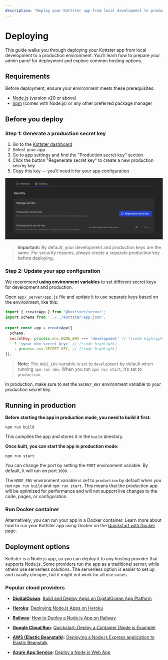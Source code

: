 ```yaml
---
description: "Deploy your Kottster app from local development to production. Learn how to prepare your admin panel and explore hosting options."
---
```


# Deploying

This guide walks you through deploying your Kottster app from local development to a production environment. You'll learn how to prepare your admin panel for deployment and explore common hosting options.

## Requirements

Before deployment, ensure your environment meets these prerequisites:

- [Node.js](https://nodejs.org/en) (version v20 or above)
- [npm](https://www.npmjs.com/get-npm) (comes with Node.js) or any other preferred package manager

## Before you deploy

### Step 1: Generate a production secret key

1. Go to the [Kottster dashboard](https://web.kottster.app/)
2. Select your app
3. Go to app settings and find the "Production secret key" section
4. Click the button "Regenerate secret key" to create a new production secrey key
5. Copy this key — you'll need it for your app configuration

![Updating secret production key for Kottster admin panel](updating-secret-production-key.png)

> **Important:** By default, your development and production keys are the same. For security reasons, always create a separate production key before deploying.

### Step 2: Update your app configuration

We recommend **using environment variables** to set different secret keys for development and production.

Open `app/_server/app.js` file and update it to use separate keys based on the environment, like this:

```javascript [app/_server/app.js]
import { createApp } from '@kottster/server';
import schema from '../../kottster-app.json';

export const app = createApp({
  schema,
  secretKey: process.env.NODE_ENV === 'development' // [!code highlight]
    ? '<your-dev-secret-key>' // [!code highlight]
    : process.env.SECRET_KEY, // [!code highlight]
});
```

> **Note:** The `NODE_ENV` variable is set to `development` by default when running `npm run dev`. When you run `npm run start`, it’s set to `production`.

In production, make sure to set the `SECRET_KEY` environment variable to your production secret key.

## Running in production

**Before starting the app in production mode, you need to build it first:**

```
npm run build
```

This compiles the app and stores it in the `build` directory. 

**Once built, you can start the app in production mode:**

```
npm run start
```

You can change the port by setting the `PORT` environment variable. By default, it will run on port `3000`.

The `NODE_ENV` environment variable is set to `production` by default when you run `npm run build` and `npm run start`. This means that the production app will be optimized for performance and will not support live changes to the code, pages, or configuration.

### Run Docker container

Alternatively, you can run your app in a Docker container. Learn more about how to run your Kottster app using Docker on the [Quickstart with Docker](./quickstart-docker.md) page.

## Deployment options

Kottster is a Node.js app, so you can deploy it to any hosting provider that supports Node.js. Some providers run the app as a traditional server, while others use serverless solutions. The serverless option is easier to set up and usually cheaper, but it might not work for all use cases.

### Popular cloud providers

- **<a href="https://digitalocean.com" rel="nofollow" target="_blank">DigitalOcean</a>**: <a href="https://www.digitalocean.com/community/tutorials/deploy-apps-with-custom-domain#what-is-digitalocean-app-platform" rel="nofollow" target="_blank">Build and Deploy Apps on DigitalOcean App Platform</a>

- **<a href="https://heroku.com" rel="nofollow" target="_blank">Heroku</a>**: <a href="https://devcenter.heroku.com/articles/deploying-nodejs" rel="nofollow" target="_blank">Deploying Node.js Apps on Heroku</a>

- **<a href="https://railway.app" rel="nofollow" target="_blank">Railway</a>**: <a href="https://alphasec.io/how-to-deploy-a-nodejs-app-on-railway/" rel="nofollow" target="_blank">How to Deploy a Node.js App on Railway</a>

- **<a href="https://cloud.google.com/run" rel="nofollow" target="_blank">Google Cloud Run</a>**: <a href="https://cloud.google.com/run/docs/quickstarts/deploy-container" rel="nofollow" target="_blank">Quickstart: Deploy a Container (Node.js Example)</a>

- **<a href="https://aws.amazon.com" rel="nofollow" target="_blank">AWS (Elastic Beanstalk)</a>**: <a href="https://docs.aws.amazon.com/elasticbeanstalk/latest/dg/create_deploy_nodejs_express.html" rel="nofollow" target="_blank">Deploying a Node.js Express application to Elastic Beanstalk</a>

- **<a href="https://azure.microsoft.com" rel="nofollow" target="_blank">Azure App Service</a>**: <a href="https://learn.microsoft.com/en-us/azure/app-service/quickstart-nodejs?tabs=windows&pivots=development-environment-vscode" rel="nofollow" target="_blank">Deploy a Node.js Web App</a>